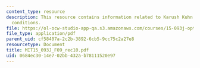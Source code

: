 ```yaml
---
content_type: resource
description: This resource contains information related to Karush Kuhn Tucker necessary
  conditions.
file: https://ol-ocw-studio-app-qa.s3.amazonaws.com/courses/15-093j-optimization-methods-fall-2009/0684ec3014e702bb432ab78111520e97_MIT15_093J_F09_rec10.pdf
file_type: application/pdf
parent_uid: cf58407a-2c2b-3892-6cb5-9cc75c2a27e8
resourcetype: Document
title: MIT15_093J_F09_rec10.pdf
uid: 0684ec30-14e7-02bb-432a-b78111520e97
---
```

